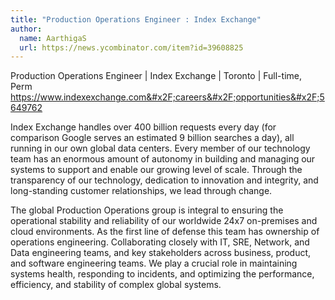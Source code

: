 ```yaml
---
title: "Production Operations Engineer : Index Exchange"
author:
  name: AarthigaS
  url: https://news.ycombinator.com/item?id=39608825
---
```

Production Operations Engineer | Index Exchange | Toronto | Full-time, Perm
<a href="https:&#x2F;&#x2F;www.indexexchange.com&#x2F;careers&#x2F;opportunities&#x2F;5649762" rel="nofollow">https:&#x2F;&#x2F;www.indexexchange.com&#x2F;careers&#x2F;opportunities&#x2F;5649762</a>

Index Exchange handles over 400 billion requests every day (for comparison Google serves an estimated 9 billion searches a day), all running in our own global data centers. Every member of our technology team has an enormous amount of autonomy in building and managing our systems to support and enable our growing level of scale. Through the transparency of our technology, dedication to innovation and integrity, and long-standing customer relationships, we lead through change.

The global Production Operations group is integral to ensuring the operational stability and reliability of our worldwide 24x7 on-premises and cloud environments. As the first line of defense this team has ownership of operations engineering. Collaborating closely with IT, SRE, Network, and Data engineering teams, and key stakeholders across business, product, and software engineering teams. We play a crucial role in maintaining systems health, responding to incidents, and optimizing the performance, efficiency, and stability of complex global systems.
